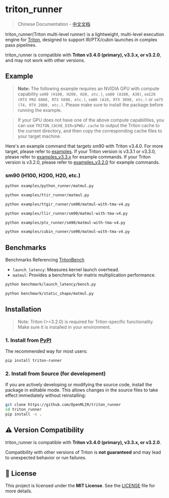 # triton_runner

> Chinese Documentation - [中文文档](./README-ZH.md)

triton_runner(Triton multi-level runner) is a lightweight, multi-level execution engine for [Triton](https://github.com/triton-lang/triton), designed to support IR/PTX/cubin launches in complex pass pipelines.

triton_runner is compatible with **Triton v3.4.0 (primary), v3.3.x, or v3.2.0**, and may not work with other versions.

## Example

> **Note:** The following example requires an NVIDIA GPU with compute capability `sm90 (H100, H200, H20, etc.)`, `sm80 (A100, A30)`, `sm120 (RTX PRO 6000, RTX 5090, etc.)`, `sm86 (A10, RTX 3090, etc.)` or `sm75 (T4, RTX 2080, etc.)`. Please make sure to install the package before running the example.

> If your GPU does not have one of the above compute capabilities, you can use `TRITON_CACHE_DIR=$PWD/.cache` to output the Triton cache to the current directory, and then copy the corresponding cache files to your target machine.

Here's an example command that targets sm90 with Triton v3.4.0. For more target, please refer to [examples](./doc/examples_v3.4.0.md). If your Triton version is v3.3.1 or v3.3.0, please refer to [examples_v3.3.x](./doc/examples_v3.3.x.md) for example commands. If your Triton version is v3.2.0, please refer to [examples_v3.2.0](./doc/examples_v3.2.0.md) for example commands.

### sm90 (H100, H200, H20, etc.)
```bash
python examples/python_runner/matmul.py

python examples/ttir_runner/matmul.py

python examples/ttgir_runner/sm90/matmul-with-tma-v4.py

python examples/llir_runner/sm90/matmul-with-tma-v4.py

python examples/ptx_runner/sm90/matmul-with-tma-v4.py

python examples/cubin_runner/sm90/matmul-with-tma-v4.py
```

## Benchmarks

Benchmarks Referencing [TritonBench](https://github.com/pytorch-labs/tritonbench)
  - `launch_latency`: Measures kernel launch overhead.
  - `matmul`: Provides a benchmark for matrix multiplication performance.

```bash
python benchmark/launch_latency/bench.py

python benchmark/static_shape/matmul.py
```

## Installation

> Note: Triton (>=3.2.0) is required for Triton-specific functionality. Make sure it is installed in your environment.

### 1. Install from [PyPI](https://pypi.org/project/triton-runner/)

The recommended way for most users:

```bash
pip install triton-runner
```

### 2. Install from Source (for development)

If you are actively developing or modifying the source code, install the package in editable mode. This allows changes in the source files to take effect immediately without reinstalling:

```bash
git clone https://github.com/OpenMLIR/triton_runner
cd triton_runner
pip install -e .
```

## ⚠️ Version Compatibility

triton_runner is compatible with **Triton v3.4.0 (primary), v3.3.x, or v3.2.0**.

Compatibility with other versions of Triton is **not guaranteed** and may lead to unexpected behavior or run failures.

## 📄 License

This project is licensed under the **MIT License**.
See the [LICENSE](./LICENSE) file for more details.
